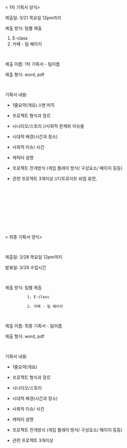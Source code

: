 < 1차 기획서 양식>

제출일: 3/21 목요일 12pm까지

제출 방식: 
팀별 제출

1. E-class
2. 카페 - 팀 페이지

​

제출 이름: 1차 기획서 - 팀이름

제출 형식: word, pdf

​

기획서 내용:

- 1줄요약(개요) //맨 마직

- 프로젝트 형식과 장르

- 시나리오/스토리 //사회적 문제와 이슈들

- 시대적 배경(시간과 장소)

- 사회적 이슈/ 사건

- 캐릭터 설명

- 프로젝트 전개방식 (게임 플레이 방식/ 구성요소/ 페이지 등등)

- 관련 프로젝트 3개이상 //디트로이트 비컴 휴먼,

​

​

​

​

​

< 최종 기획서 양식>

​

제출일: 3/28 목요일 12pm까지

발표일: 3/29 수업시간

​

제출 방식: 팀별 제출

              1. E-class

              2. 카페 - 팀 페이지

​

제출 이름: 최종 기획서 - 팀이름

제출 형식: word, pdf

​

기획서 내용:

- 1줄요약(개요)

- 프로젝트 형식과 장르

- 시나리오/스토리 

- 시대적 배경(시간과 장소)

- 사회적 이슈/ 사건

- 캐릭터 설명

- 프로젝트 전개방식 (게임 플레이 방식/ 구성요소/ 페이지 등등)

- 관련 프로젝트 3개이상
